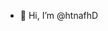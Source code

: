 - 👋 Hi, I’m @htnafhD
<!---
htnafhD/htnafhD is a ✨ special ✨ repository because its `README.md` (this file) appears on your GitHub profile.
You can click the Preview link to take a look at your changes.
--->

